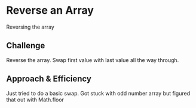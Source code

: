 # Reverse an Array
Reversing the array

## Challenge
Reverse the array. Swap first value with last value all the way through.

## Approach & Efficiency
Just tried to do a basic swap. Got stuck with odd number array but figured that out with Math.floor

